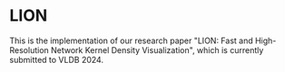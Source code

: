 # LION
This is the implementation of our research paper "LION: Fast and High-Resolution Network Kernel Density Visualization", which is currently submitted to VLDB 2024.
